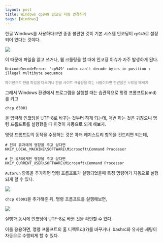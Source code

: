 ```yaml
---
layout: post
title: Windows cp949 인코딩 자동 변경하기
tags: [Windows]
---
```


한글 Windows를 사용하다보면 종종 불편한 것이 기본 시스템 인코딩이 `cp949`로 설정되어 있다는 것이다.

![](../../../assets/post_images/cmd_encoding.PNG)

이 때문에 파일을 읽고 쓰거나, 웹 크롤링을 할 때에 인코딩 이슈가 자주 발생하게 된다.

```
UnicodeDecodeError: 'cp949' codec can't decode bytes in position : illegal multibyte sequence
```
<span style="color:grey"><small>파이썬으로 한글 파일을 다루거나 한글 사이트 크롤링을 하는 사람이라면 한번쯤은 보았을 메세지</small></span>

그래서 Windows 환경에서 프로그램을 실행할 때는 습관적으로 명령 프롬프트(cmd)를 키고

```
chcp 65001
```

을 입력해 인코딩을 UTF-8로 바꾸는 것부터 하게 되는데, 매번 하는 것은 귀찮으니 명령 프롬프트를 실행했을 때 이것이 자동으로 되게 해보자.


명령 프롬프트의 동작을 수정하는 것은 아래 레지스트리 항목을 건드리면 되는데,

```
# 전체 유저에게 영향을 주고 싶다면
HKEY_LOCAL_MACHINE\SOFTWARE\Microsoft\Command Processor

# 한 유저에게만 영향을 주고 싶다면
HKEY_CURRENT_USER\SOFTWARE\Microsoft\Command Processor
```

`Autorun` 항목을 추가하면 명령 프롬프트가 실행되었을때 특정 명령어가 자동으로 실행되게 할 수 있다.

![](../../../assets/post_images/cmd_autorun.PNG)

`chcp 65001`을 추가해준 뒤, 명령 프롬프트를 실행해보면,

![](../../../assets/post_images/cmd_autorun_result.PNG)

실행과 동시에 인코딩이 UTF-8로 바뀐 것을 확인할 수 있다.

이를 응용하면, 명령 프롬프트의 홈 디렉토리(?)를 바꾸거나 .bashrc와 유사한 세팅이 자동으로 수행되게 할 수 있다.

